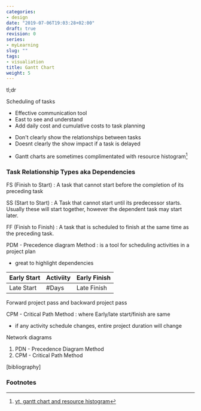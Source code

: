 ```yaml
---
categories:
- design
date: "2019-07-06T19:03:28+02:00"
draft: true
revision: 0
series:
- myLearning
slug: ""
tags:
- visualiation
title: Gantt Chart
weight: 5
---
```


tl;dr
<!-- more -->

Scheduling of tasks

+ Effective communication tool
+ East to see and understand
+ Add daily cost and cumulative costs to task planning 
- Don't clearly show the relationships between tasks
- Doesnt clearly the show impact if a task is delayed
* Gantt charts are sometimes complimentated with resource histogram[^1]

### Task Relationship Types  aka Dependencies

FS (Finish to Start)
: A task that cannot start before the completion of its preceding task

SS (Start to Start)
: A Task that cannot start until its predecessor starts. Usually these
will start together, however the dependent task may start later.

FF (Finish to Finish)
: A task that is scheduled to finish at the same time as the preceding task.

PDM - Precedence diagram Method
: is a tool for scheduling activities in a project plan
* great to highlight dependencies


Early Start | Activiity | Early Finish
------------|-----------|--------------
Late Start  | #Days     | Late Finish

Forward project pass and backward project pass

CPM - Critical Path Method
: where Early/late start/finish are same
+ if any activity schedule changes, entire project duration will change

Network diagrams
1. PDN - Precedence Diagram Method
2. CPM - Critical Path Method





[bibliography]
### Footnotes

[^1]: [yt, gantt chart and resource histogram](https://www.youtube.com/watch?v=NwyCTXQraLk)
[^2]: 
